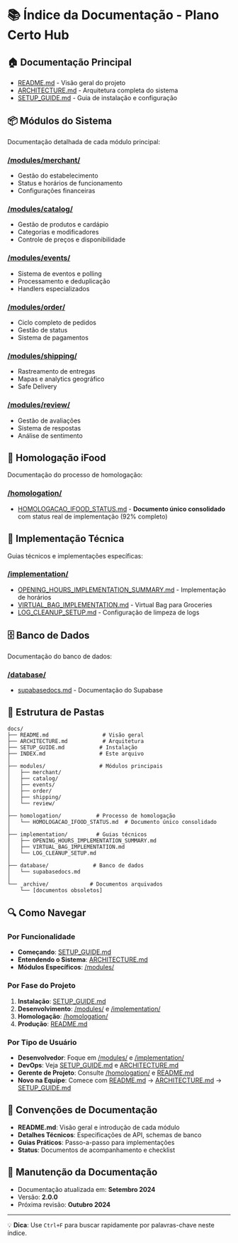 # 📚 Índice da Documentação - Plano Certo Hub

## 🏠 Documentação Principal
- [README.md](./README.md) - Visão geral do projeto
- [ARCHITECTURE.md](./ARCHITECTURE.md) - Arquitetura completa do sistema
- [SETUP_GUIDE.md](./SETUP_GUIDE.md) - Guia de instalação e configuração

## 📦 Módulos do Sistema
Documentação detalhada de cada módulo principal:

### [/modules/merchant/](./modules/merchant/)
- Gestão do estabelecimento
- Status e horários de funcionamento
- Configurações financeiras

### [/modules/catalog/](./modules/catalog/)
- Gestão de produtos e cardápio
- Categorias e modificadores
- Controle de preços e disponibilidade

### [/modules/events/](./modules/events/)
- Sistema de eventos e polling
- Processamento e deduplicação
- Handlers especializados

### [/modules/order/](./modules/order/)
- Ciclo completo de pedidos
- Gestão de status
- Sistema de pagamentos

### [/modules/shipping/](./modules/shipping/)
- Rastreamento de entregas
- Mapas e analytics geográfico
- Safe Delivery

### [/modules/review/](./modules/review/)
- Gestão de avaliações
- Sistema de respostas
- Análise de sentimento

## 🚀 Homologação iFood
Documentação do processo de homologação:

### [/homologation/](./homologation/)
- [HOMOLOGACAO_IFOOD_STATUS.md](./homologation/HOMOLOGACAO_IFOOD_STATUS.md) - **Documento único consolidado** com status real de implementação (92% completo)

## 🔧 Implementação Técnica
Guias técnicos e implementações específicas:

### [/implementation/](./implementation/)
- [OPENING_HOURS_IMPLEMENTATION_SUMMARY.md](./implementation/OPENING_HOURS_IMPLEMENTATION_SUMMARY.md) - Implementação de horários
- [VIRTUAL_BAG_IMPLEMENTATION.md](./implementation/VIRTUAL_BAG_IMPLEMENTATION.md) - Virtual Bag para Groceries
- [LOG_CLEANUP_SETUP.md](./implementation/LOG_CLEANUP_SETUP.md) - Configuração de limpeza de logs

## 🗄️ Banco de Dados
Documentação do banco de dados:

### [/database/](./database/)
- [supabasedocs.md](./database/supabasedocs.md) - Documentação do Supabase

## 📁 Estrutura de Pastas

```
docs/
├── README.md                 # Visão geral
├── ARCHITECTURE.md           # Arquitetura
├── SETUP_GUIDE.md           # Instalação
├── INDEX.md                 # Este arquivo
│
├── modules/                 # Módulos principais
│   ├── merchant/
│   ├── catalog/
│   ├── events/
│   ├── order/
│   ├── shipping/
│   └── review/
│
├── homologation/           # Processo de homologação
│   └── HOMOLOGACAO_IFOOD_STATUS.md  # Documento único consolidado
│
├── implementation/         # Guias técnicos
│   ├── OPENING_HOURS_IMPLEMENTATION_SUMMARY.md
│   ├── VIRTUAL_BAG_IMPLEMENTATION.md
│   └── LOG_CLEANUP_SETUP.md
│
├── database/              # Banco de dados
│   └── supabasedocs.md
│
└── _archive/             # Documentos arquivados
    └── [documentos obsoletos]
```

## 🔍 Como Navegar

### Por Funcionalidade
- **Começando**: [SETUP_GUIDE.md](./SETUP_GUIDE.md)
- **Entendendo o Sistema**: [ARCHITECTURE.md](./ARCHITECTURE.md)
- **Módulos Específicos**: [/modules/](./modules/)

### Por Fase do Projeto
1. **Instalação**: [SETUP_GUIDE.md](./SETUP_GUIDE.md)
2. **Desenvolvimento**: [/modules/](./modules/) e [/implementation/](./implementation/)
3. **Homologação**: [/homologation/](./homologation/)
4. **Produção**: [README.md](./README.md#deploy-em-produção)

### Por Tipo de Usuário
- **Desenvolvedor**: Foque em [/modules/](./modules/) e [/implementation/](./implementation/)
- **DevOps**: Veja [SETUP_GUIDE.md](./SETUP_GUIDE.md) e [ARCHITECTURE.md](./ARCHITECTURE.md)
- **Gerente de Projeto**: Consulte [/homologation/](./homologation/) e [README.md](./README.md)
- **Novo na Equipe**: Comece com [README.md](./README.md) → [ARCHITECTURE.md](./ARCHITECTURE.md) → [SETUP_GUIDE.md](./SETUP_GUIDE.md)

## 📝 Convenções de Documentação

- **README.md**: Visão geral e introdução de cada módulo
- **Detalhes Técnicos**: Especificações de API, schemas de banco
- **Guias Práticos**: Passo-a-passo para implementações
- **Status**: Documentos de acompanhamento e checklist

## 🔄 Manutenção da Documentação

- Documentação atualizada em: **Setembro 2024**
- Versão: **2.0.0**
- Próxima revisão: **Outubro 2024**

---

💡 **Dica**: Use `Ctrl+F` para buscar rapidamente por palavras-chave neste índice.